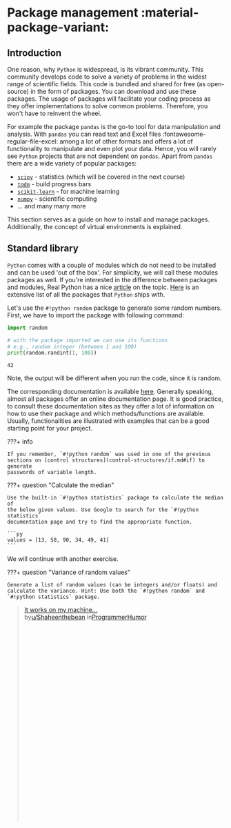# Package management :material-package-variant:

## Introduction

One reason, why `Python` is widespread, is its vibrant community. This community
develops code to solve a variety of problems in the widest range of scientific
fields. This code is bundled and shared for free (as open-source) in the
form of packages. You can download and use these packages. The usage of
packages will facilitate your coding process as they offer implementations to
solve common problems. Therefore, you won't have to reinvent the wheel.

For example the package `pandas` is the go-to tool for data manipulation and
analysis. With `pandas` you can read text and Excel files 
:fontawesome-regular-file-excel: among a lot of other
formats and offers a lot of functionality to manipulate and even plot your
data. Hence, you will rarely see `Python` projects that are not dependent on
`pandas`. Apart from `pandas` there are a wide variety of popular packages:

- [`scipy`](https://scipy.org/) - statistics (which will be covered in the next
  course)
- [`tqdm`](https://tqdm.github.io/) - build progress bars
- [`scikit-learn`](https://scikit-learn.org/stable/) - for machine learning
- [`numpy`](https://numpy.org/) - scientific computing
- ... and many many more

This section serves as a guide on how to install and manage packages.
Additionally, the concept of virtual environments is explained.

## Standard library

`Python` comes with a couple of modules which do not need to be installed and can
be used 'out of the box'. For simplicity, we will call these modules packages
as well. If you're interested in the difference between packages and modules,
Real Python has a nice [article](https://realpython.com/python-modules-packages/)
on the topic. [Here](https://docs.python.org/3/py-modindex.html) is
an extensive list of all the packages that `Python` ships with.

Let's use the `#!python random` package to generate some random numbers. 
First, we have to import the package with following command:

```py
import random

# with the package imported we can use its functions
# e.g., random integer (between 1 and 100)
print(random.randint(1, 100))
```

```title=">>> Output"
42
```

Note, the output will be different when you run the code, since it is random.

The corresponding documentation is
available [here](https://docs.python.org/3/library/random.html#random.randint).
Generally speaking, almost all packages offer an online documentation page. It
is good practice, to consult these documentation sites as they offer a lot of
information on how to use their package and which methods/functions are
available. Usually, functionalities are illustrated with examples that can be a
good starting point for your project.

???+ info

    If you remember, `#!python random` was used in one of the previous 
    sections on [control structures](control-structures/if.md#if) to generate 
    passwords of variable length.


???+ question "Calculate the median"
    
    Use the built-in `#!python statistics` package to calculate the median of 
    the below given values. Use Google to search for the `#!python statistics` 
    documentation page and try to find the appropriate function.

    ```py
    values = [13, 58, 90, 34, 49, 41]
    ```

We will continue with another exercise.

???+ question "Variance of random values"
    
    Generate a list of random values (can be integers and/or floats) and 
    calculate the variance. Hint: Use both the `#!python random` and 
    `#!python statistics` package.





<blockquote class="reddit-embed-bq" style="height:500px" data-embed-height="740"><a href="https://www.reddit.com/r/ProgrammerHumor/comments/70we66/it_works_on_my_machine/">It works on my machine...</a><br> by<a href="https://www.reddit.com/user/Shaheenthebean/">u/Shaheenthebean</a> in<a href="https://www.reddit.com/r/ProgrammerHumor/">ProgrammerHumor</a></blockquote><script async="" src="https://embed.reddit.com/widgets.js" charset="UTF-8"></script>
